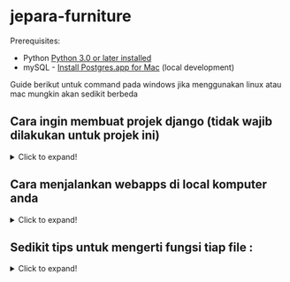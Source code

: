 # jepara-furniture

Prerequisites:


- Python [Python 3.0 or later  installed](https://www.python.org/downloads/)
- mySQL - [Install Postgres.app for Mac](https://dev.mysql.com/downloads/installer/) (local development)

Guide berikut untuk command pada windows jika menggunakan linux atau mac mungkin akan sedikit berbeda

## Cara ingin membuat projek django (tidak wajib dilakukan untuk projek ini)
<details>
  <summary>Click to expand!</summary>
    
Bagian ini menjelaskan cara membuat app dengan django dari scracth atau kosong sehingga pembaca dapat membuat sendiri webapp django miliknya. Jika pembaca hanya ingin menjalankan dan mendevelop webapp ini bagian ini dapat di skip.

0. Aktifkan venv (OPTIONAL)

    Jika user tidak ingin membuat applikasi lanjutan dengan django lagi step ini bisa di skip. Step ini berguna untuk menginstall depedensi pada sebuah virtual env sehingga python tetap bersih, cth : jika memakai venv user install depedensi A, nah depedensi A atau modul A hanya akan ada atau terinstall ketika venv diaktifkan sehingga ketika membuat app lain depensi A tidak ada dan bisa diketahui depedensi apa saja yang dipakai, namun jika tidak menggunakan venv bisa maka depedensi akan ada pada python disave dan depedensi tidak perlu diaktifkan.

    cara aktifkan venv :

    install venv

     ```sh
    pip install virtualenv
    ```

    kemudian buat venv 

     ```sh
    virtualenv {{nama_env_yang_diinginkan}}
    ```

    aktifkan venv :
    
    ```sh
    path_to_venv_yang_dibuat/Scripts/activate
    ```

    kemudian masih di cmd yang sama pindah ke direktori pekerjaan.
    

1. Install django dengan cara buka command prompt dan jalankan perintah berikut :

    ```sh
    pip install django
    ```
    
2. Membuat project dengan perintah :

    ```sh
    django-admin startproject 'nama project yang diiginkan'
    ```

3. Dengan command prompt yang sama pindah ke direktori project :

    ```sh
    cd 'nama project'
    ```

4. Buat app pada project :

    command :
    ```sh
    django-admin startapp 'nama app yang diiginkan'
    ```

    Project bisa dibilang sebagai nama keseluruhan webapp sedangkan app adalah bagian dari project contoh app user, admin , staff dan bisa di breakdown menjadi beberapa app sesuai keiginan user.

5. Tambahkan app yang dibuat di project.

    pada direktori project yang dibuat ada folder dengan nama projcet tersebut pada folder itu buka dan ubah file setting.py dan tambahkan nama project anda pada installed apps

    contoh :
    sebelum :
    ```sh
    INSTALLED_APPS = [
    'django.contrib.admin',
    'django.contrib.auth',
    'django.contrib.contenttypes',
    'django.contrib.sessions',
    'django.contrib.messages',
    'django.contrib.staticfiles',
    ]
    ```

    sesudah :
    ```sh
    INSTALLED_APPS = [
    'django.contrib.admin',
    'django.contrib.auth',
    'django.contrib.contenttypes',
    'django.contrib.sessions',
    'django.contrib.messages',
    'django.contrib.staticfiles',
    'nama_app',
    ]
    ```
6. jika ingin menggunakan database yang bukan sqlite ubah setting.py tersebut juga pada bagian database.(OPTIONAL):

    Sebelum :
    ```sh
    DATABASES = {
    'default': {
        'ENGINE': 'django.db.backends.sqlite3',
        'NAME': BASE_DIR / 'db.sqlite3',
     }
    }
    ```

    sesudah :

    ```sh
    DATABASES = {
    'default': {
        'ENGINE': 'django.db.backends.mysql',
        'NAME': 'law4',
        'USER': 'postgres',
        'PASSWORD': 'arif1234',
        'HOST': 'localhost',
        'PORT': '3306',
        }
    }
    ```

7. Migrasi data ke database.
    Jalankan command berikut setiap kali ingin mengubah table database.
    ```sh
    python manage.py makemigrations
    python manage.py migrate
    ```

8. Ubah urls.py dengan menambahkan untuk menambah path aplikasi.
    Urls.py berguna untuk menambah url aplikasi urls.py yang diubah adalah bagian di folder namaproject/urls.py.
    contoh : kode 
    path('user/',include('user.urls')),
    dengan menambah line diatas berarti seluruh url dari localhost:8000/user akan di jalankan handle oleh urls yang ada di user lalu pada user.urls kita menambah url routing yang kita inginkan.
    path('', views.land_page),
    1 line code diatas berarti url pada /user/ akan di handle oleh fungsi land_page yang ada di views.py
    path('login', views.login),
    1 line code diatas berarti url pada /user/login akan di handle oleh fungsi login yang ada di views.py
    jika ingin menambah url di /user maka tambahlah pada user/urls.py namun untuk url yang lain dapat ditambahkan di webapss langsung atau di urls lainnya setelah dari webapps.

9. Buat html untuk page.
    buatlah html untuk page sesuai urls routingnya contoh untuk seluruh urls /user/* buatlah file .html di user/templates/ jika folder templates belum ada buatlah folder tersebut lalu buat file html disana.

10. Buat fungsi untuk menreturn html agar sampai ke user.
    Ubah kode views.py dan masukkan nama fungsi sesuai pada urls yang ada sebelumnya dan masukkan di akhir fungsi tersebut
    return render(request , 'nama file html',html)

11. Jalankan webapps dengan cara menjalankan perintah berikut :

    ```sh
    python manage.py runserver
    ```

Sekian untuk bagian secara dasar pembuatan project django from scatch bukan untuk menjalankan project berikut.
</details>

## Cara menjalankan webapps di local komputer anda
<details>
  <summary>Click to expand!</summary>
    
0. Aktifkan venv (optional)
    Caranya sudah ada di tutorial diatas silahkan diikuti jika ingin , INI TIDAK WAJIB

1. Install semua depedensi ataupun modul yang dibutuhkan 
    Webapps ini menggunakan beberapa depedensi atau modul yang tidak terinstall default di python. Cara installasi dengan perintah :

    ```sh
    pip install -r requirements.txt
    ```

2. Konek ke mysql database.
    Karena mysql database setiap user berbeda maka ubahkan setting.py anda pada bagian database sesuai konfigurasi database anda. 

    contoh :

    sebelum :
    ```sh
        DATABASES = {
    'default': {
        'ENGINE': 'django.db.backends.mysql',
        'NAME': 'jepara_furniture',
        'USER': 'mysql',
        'PASSWORD': 'arif1234',
        'HOST': 'localhost',
        'PORT': '3306',
        }
    }
    ```

    sesusdah :

    ```sh
        DATABASES = {
    'default': {
        'ENGINE': 'django.db.backends.mysql',
        'NAME': 'nama database mysql schema yang diiginkan',
        'USER': 'nama user mysql anda',
        'PASSWORD': 'password mysql anda',
        'HOST': 'localhost',
        'PORT': '3306',
        }
    }
    ```
3. Migrasi database.
    Karena table databse pada schema anda pada awalnya seharusnya kosong maka database perlu di masukkan table sesuai yang dibutuhkan webapps dapat dijalankan dengan cara menjalankan perintah :
    
     ```sh
    python manage.py makemigrations
    python manage.py migrate
    ```

4. Jalankan webapps.

    Jalankan webapss dengan perintah :
    ```sh
    python manage.py runserver
    ```
    maka webapps dapat anda lihat pada browser anda dengan url : 
    localhost:8000 atau bisa juga diakses dengan url
    127.0.0.1:8000

    jika port ingin diubah tidak 800 jalankan dengan perintah :

    ```sh
    python manage.py runserver port_number 
    ```

sekian cara menjalankan apps pada local sudah selesai yay.
</details>

## Sedikit tips untuk mengerti fungsi tiap file :
<details>
  <summary>Click to expand!</summary>

folder user berisi apps atau fitur untuk user.
folder staff berisi apps atau fitur untuk staff
folder admin berisi apps atau fitur untuk admin

pada file yang bernama views.py pada setiap folder berguna untuk mengatur logic dari aplikasi seperti mengambil data dari database , menrender html , menerima input form registrasi  dari user dan memprosesnya dst.

pada file urls.py berguna untuk routing url aplikasi seperti url localhost/user/login , localhost/user/register dan memilih fungsi views apa yang akan dipakai ketika url tersebut terpanggil.

file models.py berguna untuk django orm dimana jika kita menambah class pada models maka ketika menjalankan  perintah migrasi database maka database akan terubah, models dapat dikatakan sebagai penghubung untuk ke mysql sehingga seluruh table berbentuk class dan kolom di db berbentuk attribut dari class, jangan lupa jika setiap kali models.py diubah maka perintah migrasi harus dijalankan.

file .html sudah jelas berguna untuk html page yang dilihat oleh user. File .html  pasti berada di direktori templates sesuai dengan app fiturnya cth page untuk user maka file .html akan ada di /user/templates/  dst.

folder atau direktori static berguna untuk file-file static seperti image, css ,js yang dipakai oleh html untuk memperbagusnya.
    
</details>

